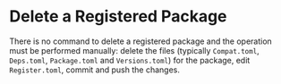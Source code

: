 # Delete a Registered Package

There is no command to delete a registered package and the operation
must be performed manually: delete the files (typically `Compat.toml`,
`Deps.toml`, `Package.toml` and `Versions.toml`) for the package, edit
`Register.toml`, commit and push the changes.
